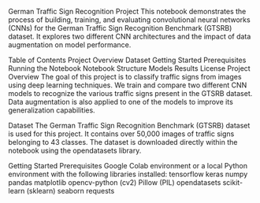 German Traffic Sign Recognition Project
This notebook demonstrates the process of building, training, and evaluating convolutional neural networks (CNNs) for the German Traffic Sign Recognition Benchmark (GTSRB) dataset. It explores two different CNN architectures and the impact of data augmentation on model performance.

Table of Contents
Project Overview
Dataset
Getting Started
Prerequisites
Running the Notebook
Notebook Structure
Models
Results
License
Project Overview
The goal of this project is to classify traffic signs from images using deep learning techniques. We train and compare two different CNN models to recognize the various traffic signs present in the GTSRB dataset. Data augmentation is also applied to one of the models to improve its generalization capabilities.

Dataset
The German Traffic Sign Recognition Benchmark (GTSRB) dataset is used for this project. It contains over 50,000 images of traffic signs belonging to 43 classes. The dataset is downloaded directly within the notebook using the opendatasets library.

Getting Started
Prerequisites
Google Colab environment or a local Python environment with the following libraries installed:
tensorflow
keras
numpy
pandas
matplotlib
opencv-python (cv2)
Pillow (PIL)
opendatasets
scikit-learn (sklearn)
seaborn
requests
